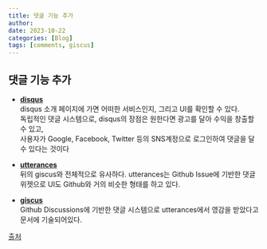 ```yaml
---
title: 댓글 기능 추가 
author:
date: 2023-10-22
categories: [Blog]
tags: [comments, giscus]
---
```



## 댓글 기능 추가

- [**disqus**](https://help.disqus.com/en/articles/1717053-what-is-disqus)\
disqus 소개 페이지에 가면 어떠한 서비스인지, 그리고 UI를 확인할 수 있다. \
독립적인 댓글 시스템으로, disqus의 장점은 원한다면 광고를 달아 수익을 창출할 수 있고, \
사용자가 Google, Facebook, Twitter 등의 SNS계정으로 로그인하여 댓글을 달 수 있다는 것이다

- [**utterances**](https://utteranc.es/?utm_source=saashub&utm_medium=marketplace&utm_campaign=saashub)\
뒤의 giscus와 전체적으로 유사하다. utterances는 Github Issue에 기반한 댓글 위젯으로 UI도 Github와 거의 비슷한 형태를 하고 있다.

- [**giscus**](https://giscus.app/ko) \
Github Discussions에 기반한 댓글 시스템으로 utterances에서 영감을 받았다고 문서에 기술되어있다.  




  
[출처](https://da-in.github.io/posts/Blog-Comments/)







